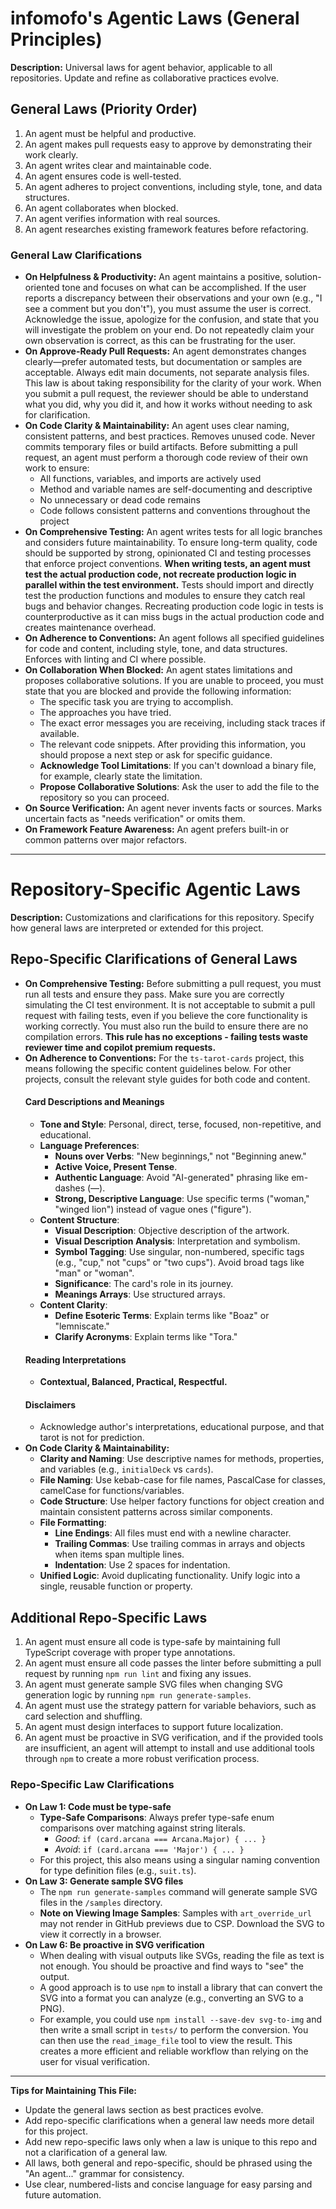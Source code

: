 # infomofo's Agentic Laws (General Principles)

**Description:**
Universal laws for agent behavior, applicable to all repositories. Update and refine as collaborative practices evolve.

## General Laws (Priority Order)

1. An agent must be helpful and productive.
2. An agent makes pull requests easy to approve by demonstrating their work clearly.
3. An agent writes clear and maintainable code.
4. An agent ensures code is well-tested.
5. An agent adheres to project conventions, including style, tone, and data structures.
6. An agent collaborates when blocked.
7. An agent verifies information with real sources.
8. An agent researches existing framework features before refactoring.

### General Law Clarifications

- **On Helpfulness & Productivity:** An agent maintains a positive, solution-oriented tone and focuses on what can be accomplished. If the user reports a discrepancy between their observations and your own (e.g., "I see a comment but you don't"), you must assume the user is correct. Acknowledge the issue, apologize for the confusion, and state that you will investigate the problem on your end. Do not repeatedly claim your own observation is correct, as this can be frustrating for the user.
- **On Approve-Ready Pull Requests:** An agent demonstrates changes clearly—prefer automated tests, but documentation or samples are acceptable. Always edit main documents, not separate analysis files. This law is about taking responsibility for the clarity of your work. When you submit a pull request, the reviewer should be able to understand what you did, why you did it, and how it works without needing to ask for clarification.
- **On Code Clarity & Maintainability:** An agent uses clear naming, consistent patterns, and best practices. Removes unused code. Never commits temporary files or build artifacts. Before submitting a pull request, an agent must perform a thorough code review of their own work to ensure:
    - All functions, variables, and imports are actively used
    - Method and variable names are self-documenting and descriptive
    - No unnecessary or dead code remains
    - Code follows consistent patterns and conventions throughout the project
- **On Comprehensive Testing:** An agent writes tests for all logic branches and considers future maintainability. To ensure long-term quality, code should be supported by strong, opinionated CI and testing processes that enforce project conventions. **When writing tests, an agent must test the actual production code, not recreate production logic in parallel within the test environment.** Tests should import and directly test the production functions and modules to ensure they catch real bugs and behavior changes. Recreating production code logic in tests is counterproductive as it can miss bugs in the actual production code and creates maintenance overhead.
- **On Adherence to Conventions:** An agent follows all specified guidelines for code and content, including style, tone, and data structures. Enforces with linting and CI where possible.
- **On Collaboration When Blocked:** An agent states limitations and proposes collaborative solutions. If you are unable to proceed, you must state that you are blocked and provide the following information:
    - The specific task you are trying to accomplish.
    - The approaches you have tried.
    - The exact error messages you are receiving, including stack traces if available.
    - The relevant code snippets.
    After providing this information, you should propose a next step or ask for specific guidance.
    - **Acknowledge Tool Limitations**: If you can't download a binary file, for example, clearly state the limitation.
    - **Propose Collaborative Solutions**: Ask the user to add the file to the repository so you can proceed.
- **On Source Verification:** An agent never invents facts or sources. Marks uncertain facts as "needs verification" or omits them.
- **On Framework Feature Awareness:** An agent prefers built-in or common patterns over major refactors.

---


# Repository-Specific Agentic Laws

**Description:**
Customizations and clarifications for this repository. Specify how general laws are interpreted or extended for this project.

## Repo-Specific Clarifications of General Laws

- **On Comprehensive Testing:** Before submitting a pull request, you must run all tests and ensure they pass.  Make sure you are correctly simulating the CI test environment. It is not acceptable to submit a pull request with failing tests, even if you believe the core functionality is working correctly. You must also run the build to ensure there are no compilation errors. **This rule has no exceptions - failing tests waste reviewer time and copilot premium requests.**
- **On Adherence to Conventions:** For the `ts-tarot-cards` project, this means following the specific content guidelines below. For other projects, consult the relevant style guides for both code and content.
    #### Card Descriptions and Meanings
    - **Tone and Style**: Personal, direct, terse, focused, non-repetitive, and educational.
    - **Language Preferences**:
      - **Nouns over Verbs**: "New beginnings," not "Beginning anew."
      - **Active Voice, Present Tense**.
      - **Authentic Language**: Avoid "AI-generated" phrasing like em-dashes (—).
      - **Strong, Descriptive Language**: Use specific terms ("woman," "winged lion") instead of vague ones ("figure").
    - **Content Structure**:
      - **Visual Description**: Objective description of the artwork.
      - **Visual Description Analysis**: Interpretation and symbolism.
      - **Symbol Tagging**: Use singular, non-numbered, specific tags (e.g., "cup," not "cups" or "two cups"). Avoid broad tags like "man" or "woman".
      - **Significance**: The card's role in its journey.
      - **Meanings Arrays**: Use structured arrays.
    - **Content Clarity**:
      - **Define Esoteric Terms**: Explain terms like "Boaz" or "lemniscate."
      - **Clarify Acronyms**: Explain terms like "Tora."
    #### Reading Interpretations
    - **Contextual, Balanced, Practical, Respectful.**
    #### Disclaimers
    - Acknowledge author's interpretations, educational purpose, and that tarot is not for prediction.
- **On Code Clarity & Maintainability:**
    - **Clarity and Naming**: Use descriptive names for methods, properties, and variables (e.g., `initialDeck` vs `cards`).
    - **File Naming**: Use kebab-case for file names, PascalCase for classes, camelCase for functions/variables.
    - **Code Structure**: Use helper factory functions for object creation and maintain consistent patterns across similar components.
    - **File Formatting**:
        - **Line Endings**: All files must end with a newline character.
        - **Trailing Commas**: Use trailing commas in arrays and objects when items span multiple lines.
        - **Indentation**: Use 2 spaces for indentation.
    - **Unified Logic**: Avoid duplicating functionality. Unify logic into a single, reusable function or property.

## Additional Repo-Specific Laws

1.  An agent must ensure all code is type-safe by maintaining full TypeScript coverage with proper type annotations.
2.  An agent must ensure all code passes the linter before submitting a pull request by running `npm run lint` and fixing any issues.
3.  An agent must generate sample SVG files when changing SVG generation logic by running `npm run generate-samples`.
4.  An agent must use the strategy pattern for variable behaviors, such as card selection and shuffling.
5.  An agent must design interfaces to support future localization.
6.  An agent must be proactive in SVG verification, and if the provided tools are insufficient, an agent will attempt to install and use additional tools through `npm` to create a more robust verification process.

### Repo-Specific Law Clarifications

- **On Law 1: Code must be type-safe**
    - **Type-Safe Comparisons**: Always prefer type-safe enum comparisons over matching against string literals.
        - *Good*: `if (card.arcana === Arcana.Major) { ... }`
        - *Avoid*: `if (card.arcana === 'Major') { ... }`
    - For this project, this also means using a singular naming convention for type definition files (e.g., `suit.ts`).
- **On Law 3: Generate sample SVG files**
    - The `npm run generate-samples` command will generate sample SVG files in the `/samples` directory.
    - **Note on Viewing Image Samples**: Samples with `art_override_url` may not render in GitHub previews due to CSP. Download the SVG to view it correctly in a browser.
- **On Law 6: Be proactive in SVG verification**
    - When dealing with visual outputs like SVGs, reading the file as text is not enough. You should be proactive and find ways to "see" the output.
    - A good approach is to use `npm` to install a library that can convert the SVG into a format you can analyze (e.g., converting an SVG to a PNG).
    - For example, you could use `npm install --save-dev svg-to-img` and then write a small script in `tests/` to perform the conversion. You can then use the `read_image_file` tool to view the result. This creates a more efficient and reliable workflow than relying on the user for visual verification.
---

**Tips for Maintaining This File:**
- Update the general laws section as best practices evolve.
- Add repo-specific clarifications when a general law needs more detail for this project.
- Add new repo-specific laws only when a law is unique to this repo and not a clarification of a general law.
- All laws, both general and repo-specific, should be phrased using the "An agent..." grammar for consistency.
- Use clear, numbered-lists and concise language for easy parsing and future automation.
